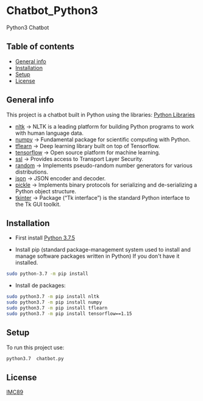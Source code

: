 # Chatbot_Python3
Python3 Chatbot 

## Table of contents
* [General info](#general-info)
* [Installation](#installation)
* [Setup](#setup)
* [License](#license)

## General info
This project is a chatbot  built in Python using the libraries:
[Python Libraries]
*   [nltk] -> NLTK is a leading platform for building Python programs to work with human language data.
*   [numpy] -> Fundamental package for scientific computing with Python.
*   [tflearn] ->  Deep learning library built on top of Tensorflow.
*   [tensorflow] -> Open source platform for machine learning.
*   [ssl] ->  Provides access to Transport Layer Security.
*   [random] -> Implements pseudo-random number generators for various distributions.
*   [json] ->  JSON encoder and decoder.
*   [pickle] -> Implements binary protocols for serializing and de-serializing a Python object structure.
*   [tkinter] -> Package (“Tk interface”) is the standard Python interface to the Tk GUI toolkit.

## Installation

*   First install [Python 3.7.5](https://www.python.org/downloads/release/python-375/)

* Install pip (standard package-management system used to install and manage software packages written in Python) If you don't have it installed.
```bash 
sudo python-3.7 -m pip install
```

*   Install de packages:
```bash
sudo python3.7 -m pip install nltk
sudo python3.7 -m pip install numpy
sudo python3.7 -m pip install tflearn
sudo python3.7 -m pip install tensorflow==1.15
```
## Setup
To run this project use:
```bash
python3.7  chatbot.py
```

## License
[IMC89](https://github.com/imc89)

[Python Libraries]: <https://docs.python.org/3/library/>
[nltk]: <https://www.nltk.org>
[numpy]: <https://numpy.org>
[tflearn]: <http://tflearn.org>
[tensorflow]: <https://www.tensorflow.org>
[ssl]: <https://docs.python.org/3/library/ssl.html>
[random]: <https://docs.python.org/3/library/random.html>
[json]: <https://docs.python.org/3/library/json.html>
[pickle]: <https://docs.python.org/3/library/pickle.html>
[tkinter]: <https://www.tutorialspoint.com/python/python_gui_programming.htm>